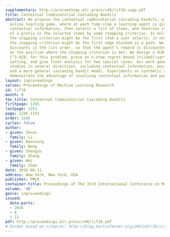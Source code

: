 ```yaml
---
supplementary: http://proceedings.mlr.press/v48/lif16-supp.pdf
title: Contextual Combinatorial Cascading Bandits
abstract: We propose the contextual combinatorial cascading bandits, a combinatorial
  online learning game, where at each time step a learning agent is given a set of
  contextual information, then selects a list of items, and observes stochastic outcomes
  of a prefix in the selected items by some stopping criterion. In online recommendation,
  the stopping criterion might be the first item a user selects; in network routing,
  the stopping criterion might be the first edge blocked in a path. We consider position
  discounts in the list order, so that the agent’s reward is discounted depending
  on the position where the stopping criterion is met. We design a UCB-type algorithm,
  C^3-UCB, for this problem, prove an n-step regret bound \tildeO(\sqrtn) in the general
  setting, and give finer analysis for two special cases. Our work generalizes existing
  studies in several directions, including contextual information, position discounts,
  and a more general cascading bandit model. Experiments on synthetic and real datasets
  demonstrate the advantage of involving contextual information and position discounts.
layout: inproceedings
series: Proceedings of Machine Learning Research
id: lif16
month: 0
tex_title: Contextual Combinatorial Cascading Bandits
firstpage: 1245
lastpage: 1253
page: 1245-1253
order: 1245
cycles: false
author:
- given: Shuai
  family: Li
- given: Baoxiang
  family: Wang
- given: Shengyu
  family: Zhang
- given: Wei
  family: Chen
date: 2016-06-11
address: New York, New York, USA
publisher: PMLR
container-title: Proceedings of The 33rd International Conference on Machine Learning
volume: '48'
genre: inproceedings
issued:
  date-parts:
  - 2016
  - 6
  - 11
pdf: http://proceedings.mlr.press/v48/lif16.pdf
# Format based on citeproc: http://blog.martinfenner.org/2013/07/30/citeproc-yaml-for-bibliographies/
---
```

